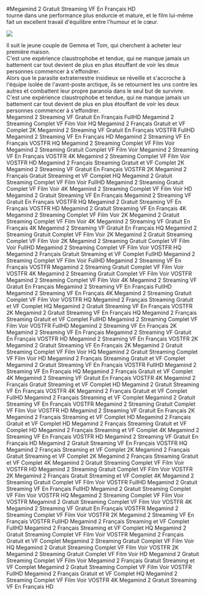 #Megamind 2 Gratuit Streaming VF En Français HD  
 tourne dans une performance plus endurcie et mature, et le film lui-même fait un excellent travail d'équilibre entre l'humour et le cœur.  
  
[![](https://i.imgur.com/qSNzIqt.png)](https://movie.rssnews.media/JSOLaUaRu.php)  
  
Il suit le jeune couple de Gemma et Tom, qui cherchent à acheter leur première maison.  
C'est une expérience claustrophobe et tendue, qui ne manque jamais un battement car tout devient de plus en plus étouffant de voir les deux personnes commencer à s'effondrer.  
Alors que le parasite extraterrestre insidieux se réveille et s'accroche à l'équipe isolée de l'avant-poste arctique, ils se retournent les uns contre les autres et combattent leur propre paranoïa dans le seul but de survivre.  
C'est une expérience claustrophobe et tendue, qui ne manque jamais un battement car tout devient de plus en plus étouffant de voir les deux personnes commencer à s'effondrer.  
Megamind 2 Streaming VF Gratuit En Français FullHD
Megamind 2 Streaming Complet VF Film Voir HQ
Megamind 2 Français Gratuit et VF Complet 2K
Megamind 2 Streaming VF Gratuit En Français VOSTFR FullHD
Megamind 2 Streaming VF En Français HD
Megamind 2 Streaming VF En Français VOSTFR HQ
Megamind 2 Streaming Complet VF Film Voir
Megamind 2 Streaming Gratuit Complet VF Film Voir
Megamind 2 Streaming VF En Français VOSTFR 4K
Megamind 2 Streaming Complet VF Film Voir VOSTFR HD
Megamind 2 Français Streaming Gratuit et VF Complet 2K
Megamind 2 Streaming VF Gratuit En Français VOSTFR 2K
Megamind 2 Français Gratuit Streaming et VF Complet HQ
Megamind 2 Gratuit Streaming Complet VF Film Voir FullHD
Megamind 2 Streaming Gratuit Complet VF Film Voir 4K
Megamind 2 Streaming Complet VF Film Voir HD
Megamind 2 Gratuit Streaming VF En Français
Megamind 2 Streaming VF Gratuit En Français VOSTFR HQ
Megamind 2 Gratuit Streaming VF En Français VOSTFR HD
Megamind 2 Gratuit Streaming VF En Français 4K
Megamind 2 Streaming Complet VF Film Voir 2K
Megamind 2 Gratuit Streaming Complet VF Film Voir 4K
Megamind 2 Streaming VF Gratuit En Français 4K
Megamind 2 Streaming VF Gratuit En Français HQ
Megamind 2 Streaming Gratuit Complet VF Film Voir 2K
Megamind 2 Gratuit Streaming Complet VF Film Voir 2K
Megamind 2 Streaming Gratuit Complet VF Film Voir FullHD
Megamind 2 Streaming Complet VF Film Voir VOSTFR HQ
Megamind 2 Français Gratuit Streaming et VF Complet FullHD
Megamind 2 Streaming Complet VF Film Voir FullHD
Megamind 2 Streaming VF En Français VOSTFR
Megamind 2 Streaming Gratuit Complet VF Film Voir VOSTFR 4K
Megamind 2 Streaming Gratuit Complet VF Film Voir VOSTFR
Megamind 2 Streaming Complet VF Film Voir 4K
Megamind 2 Streaming VF Gratuit En Français
Megamind 2 Streaming VF En Français FullHD
Megamind 2 Streaming VF En Français 4K
Megamind 2 Streaming Gratuit Complet VF Film Voir VOSTFR HQ
Megamind 2 Français Streaming Gratuit et VF Complet HQ
Megamind 2 Gratuit Streaming VF En Français VOSTFR 2K
Megamind 2 Gratuit Streaming VF En Français HQ
Megamind 2 Français Streaming Gratuit et VF Complet FullHD
Megamind 2 Streaming Complet VF Film Voir VOSTFR FullHD
Megamind 2 Streaming VF En Français 2K
Megamind 2 Streaming VF En Français
Megamind 2 Streaming VF Gratuit En Français VOSTFR HD
Megamind 2 Streaming VF En Français VOSTFR 2K
Megamind 2 Gratuit Streaming VF En Français 2K
Megamind 2 Gratuit Streaming Complet VF Film Voir HQ
Megamind 2 Gratuit Streaming Complet VF Film Voir HD
Megamind 2 Français Streaming Gratuit et VF Complet
Megamind 2 Gratuit Streaming VF En Français VOSTFR FullHD
Megamind 2 Streaming VF En Français HQ
Megamind 2 Français Gratuit et VF Complet 4K
Megamind 2 Streaming VF Gratuit En Français VOSTFR 4K
Megamind 2 Français Gratuit Streaming et VF Complet HD
Megamind 2 Gratuit Streaming VF En Français VOSTFR 4K
Megamind 2 Français Gratuit et VF Complet FullHD
Megamind 2 Français Streaming et VF Complet
Megamind 2 Gratuit Streaming VF En Français VOSTFR
Megamind 2 Streaming Gratuit Complet VF Film Voir VOSTFR HD
Megamind 2 Streaming VF Gratuit En Français 2K
Megamind 2 Français Streaming et VF Complet HD
Megamind 2 Français Gratuit et VF Complet HD
Megamind 2 Français Streaming Gratuit et VF Complet HD
Megamind 2 Français Streaming et VF Complet 4K
Megamind 2 Streaming VF En Français VOSTFR HD
Megamind 2 Streaming VF Gratuit En Français HD
Megamind 2 Gratuit Streaming VF En Français VOSTFR HQ
Megamind 2 Français Streaming et VF Complet 2K
Megamind 2 Français Gratuit Streaming et VF Complet 2K
Megamind 2 Français Streaming Gratuit et VF Complet 4K
Megamind 2 Gratuit Streaming Complet VF Film Voir VOSTFR HD
Megamind 2 Streaming Gratuit Complet VF Film Voir VOSTFR 2K
Megamind 2 Français Gratuit Streaming et VF Complet 4K
Megamind 2 Streaming Gratuit Complet VF Film Voir VOSTFR FullHD
Megamind 2 Gratuit Streaming VF En Français FullHD
Megamind 2 Gratuit Streaming Complet VF Film Voir VOSTFR HQ
Megamind 2 Streaming Complet VF Film Voir VOSTFR
Megamind 2 Gratuit Streaming Complet VF Film Voir VOSTFR 4K
Megamind 2 Streaming VF Gratuit En Français VOSTFR
Megamind 2 Streaming Complet VF Film Voir VOSTFR 2K
Megamind 2 Streaming VF En Français VOSTFR FullHD
Megamind 2 Français Streaming et VF Complet FullHD
Megamind 2 Français Streaming et VF Complet HQ
Megamind 2 Gratuit Streaming Complet VF Film Voir VOSTFR
Megamind 2 Français Gratuit et VF Complet
Megamind 2 Streaming Gratuit Complet VF Film Voir HQ
Megamind 2 Gratuit Streaming Complet VF Film Voir VOSTFR 2K
Megamind 2 Streaming Gratuit Complet VF Film Voir HD
Megamind 2 Gratuit Streaming Complet VF Film Voir
Megamind 2 Français Gratuit Streaming et VF Complet
Megamind 2 Gratuit Streaming Complet VF Film Voir VOSTFR FullHD
Megamind 2 Français Gratuit et VF Complet HQ
Megamind 2 Streaming Complet VF Film Voir VOSTFR 4K
Megamind 2 Gratuit Streaming VF En Français HD